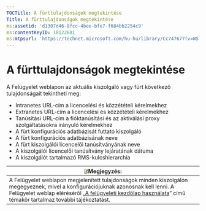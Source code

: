 ```yaml
---
TOCTitle: A fürttulajdonságok megtekintése
Title: A fürttulajdonságok megtekintése
ms:assetid: 'd1307d46-8fcc-4bee-bfe7-f684bb2254c9'
ms:contentKeyID: 18122681
ms:mtpsurl: 'https://technet.microsoft.com/hu-hu/library/Cc747677(v=WS.10)'
---
```


A fürttulajdonságok megtekintése
================================

A Felügyelet weblapon az aktuális kiszolgáló vagy fürt következő tulajdonságait tekintheti meg:

-   Intranetes URL-cím a licencelési és közzétételi kérelmekhez
-   Extranetes URL-cím a licencelési és közzétételi kérelmekhez
-   Tanúsítási URL-cím a fióktanúsítási és az aktiválási proxy szolgáltatásokra irányuló kérelmekhez
-   A fürt konfigurációs adatbázisát futtató kiszolgáló
-   A fürt konfigurációs adatbázisának neve
-   A fürt kiszolgálói licencelői tanúsítványának neve
-   A kiszolgálói licencelői tanúsítvány lejáratának dátuma
-   A kiszolgálót tartalmazó RMS-kulcshierarchia

| ![](images/Cc747677.note(WS.10).gif)Megjegyzés:                                                                                                                                                                                                                                              |
|---------------------------------------------------------------------------------------------------------------------------------------------------------------------------------------------------------------------------------------------------------------------------------------------------------------------------|
| A Felügyelet weblapon megjelenített tulajdonságok minden kiszolgálón megegyeznek, mivel a konfigurációjuknak azonosnak kell lenni. A Felügyelet weblap eléréséről „[A felügyeleti kezdőlap használata](https://technet.microsoft.com/6c155977-bd0e-47d6-ac65-1746cddb505e)” című témakör tartalmaz további tájékoztatást. |
